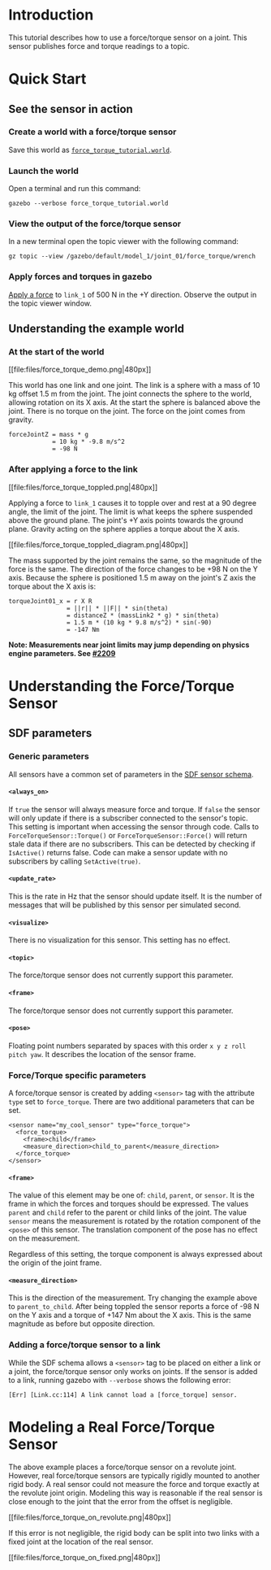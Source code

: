 # Introduction
This tutorial describes how to use a force/torque sensor on a joint.
This sensor publishes force and torque readings to a topic.


# Quick Start

## See the sensor in action

### Create a world with a force/torque sensor
Save this world as
[`force_torque_tutorial.world`](https://bitbucket.org/osrf/gazebo_tutorials/raw/default/force_torque_sensor/files/force_torque_tutorial.world).

<include from='/#include/' src='http://bitbucket.org/osrf/gazebo_tutorials/raw/default/force_torque_sensor/files/force_torque_tutorial.world' />

### Launch the  world
Open a terminal and run this command:

```
gazebo --verbose force_torque_tutorial.world
```

### View the output of the force/torque sensor
In a new terminal open the topic viewer with the following command:

```
gz topic --view /gazebo/default/model_1/joint_01/force_torque/wrench
```

### Apply forces and torques in gazebo
[Apply a force](tutorials?tut=apply_force_torque) to `link_1` of 500 N in the +Y direction.
Observe the output in the topic viewer window.


## Understanding the example world

### At the start of the world
[[file:files/force_torque_demo.png|480px]]

This world has one link and one joint.
The link is a sphere with a mass of 10 kg offset 1.5 m from the joint.
The joint connects the sphere to the world, allowing rotation on its X axis.
At the start the sphere is balanced above the joint.
There is no torque on the joint.
The force on the joint comes from gravity.

```
forceJointZ = mass * g
            = 10 kg * -9.8 m/s^2
            = -98 N
```

### After applying a force to the link
[[file:files/force_torque_toppled.png|480px]]

Applying a force to `link_1` causes it to topple over and rest at a 90 degree angle, the limit of the joint.
The limit is what keeps the sphere suspended above the ground plane.
The joint's +Y axis points towards the ground plane.
Gravity acting on the sphere applies a torque about the X axis.

[[file:files/force_torque_toppled_diagram.png|480px]]

The mass supported by the joint remains the same, so the magnitude of the force is the same.
The direction of the force changes to be +98 N on the Y axis.
Because the sphere is positioned 1.5 m away on the joint's Z axis the torque about the X axis is:

```
torqueJoint01_x = r X R
                = ||r|| * ||F|| * sin(theta)
                = distanceZ * (massLink2 * g) * sin(theta)
                = 1.5 m * (10 kg * 9.8 m/s^2) * sin(-90)
                = -147 Nm
```

**Note: Measurements near joint limits may jump depending on physics engine parameters. See [#2209](https://bitbucket.org/osrf/gazebo/issues/2209)**

# Understanding the Force/Torque Sensor

## SDF parameters

### Generic parameters
All sensors have a common set of parameters in the [SDF sensor schema](http://sdformat.org/spec?ver=1.6&elem=sensor).

#### `<always_on>`
If `true` the sensor will always measure force and torque.
If `false` the sensor will only update if there is a subscriber connected to the sensor's topic.
This setting is important when accessing the sensor through code.
Calls to `ForceTorqueSensor::Torque()` or `ForceTorqueSensor::Force()` will return stale data if there are no subscribers.
This can be detected by checking if `IsActive()` returns false.
Code can make a sensor update with no subscribers by calling `SetActive(true)`.

#### `<update_rate>`
This is the rate in Hz that the sensor should update itself.
It is the number of messages that will be published by this sensor per simulated second.

#### `<visualize>`
There is no visualization for this sensor.
This setting has no effect.

#### `<topic>`
The force/torque sensor does not currently support this parameter.

#### `<frame>`
The force/torque sensor does not currently support this parameter.

#### `<pose>`
Floating point numbers separated by spaces with this order `x y z roll pitch yaw`.
It describes the location of the sensor frame.

### Force/Torque specific parameters
A force/torque sensor is created by adding `<sensor>` tag with the attribute `type` set to `force_torque`.
There are two additional parameters that can be set.

```
<sensor name="my_cool_sensor" type="force_torque">
  <force_torque>
    <frame>child</frame>
    <measure_direction>child_to_parent</measure_direction>
  </force_torque>
</sensor>
```

#### `<frame>`
The value of this element may be one of: `child`, `parent`, or `sensor`.
It is the frame in which the forces and torques should be expressed.
The values `parent` and `child` refer to the parent or child links of the joint.
The value `sensor` means the measurement is rotated by the rotation component of the `<pose>` of this sensor.
The translation component of the pose has no effect on the measurement.

Regardless of this setting, the torque component is always expressed about the origin of the joint frame.

#### `<measure_direction>`
This is the direction of the measurement.
Try changing the example above to `parent_to_child`.
After being toppled the sensor reports a force of -98 N on the Y axis and a torque of +147 Nm about the X axis.
This is the same magnitude as before but opposite direction.

### Adding a force/torque sensor to a link
While the SDF schema allows a `<sensor>` tag to be placed on either a link or a joint, the force/torque sensor only works on joints.
If the sensor is added to a link, running gazebo with `--verbose` shows the following error:

```
[Err] [Link.cc:114] A link cannot load a [force_torque] sensor.
```

# Modeling a Real Force/Torque Sensor

The above example places a force/torque sensor on a revolute joint.
However, real force/torque sensors are typically rigidly mounted to another rigid body.
A real sensor could not measure the force and torque exactly at the revolute joint origin.
Modeling this way is reasonable if the real sensor is close enough to the joint that the error from the offset is negligible.

[[file:files/force_torque_on_revolute.png|480px]]

If this error is not negligible, the rigid body can be split into two links with a fixed joint at the location of the real sensor.

[[file:files/force_torque_on_fixed.png|480px]]
